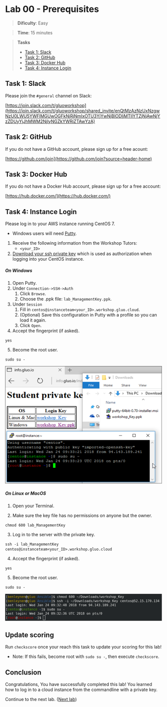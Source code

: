 # Lab 00 - Prerequisites

> **Dificulty**: Easy

> **Time**: 15 minutes

> **Tasks**
> - [Task 1: Slack](#task-1-slack)
> - [Task 2: GitHub](#task-2-github)
> - [Task 3: Docker Hub](#task-3-docker-hub)
> - [Task 4: Instance Login](#task-4-instance-login)

## Task 1: Slack

Please join the `#general` channel on Slack:

[https://join.slack.com/t/gluoworkshop](https://join.slack.com/t/gluoworkshop/shared_invite/enQtMzAzNzUxNzgwNzU0LWU5YWFlMGUwOGFkNjRjNmIxOTU3YjYwNjBlODljMTllYTZjNjAwNjYzZDUyYjJhMWM2NjIyNGZkYWRiZTAwYzA)

## Task 2: GitHub

If you do not have a GitHub account, please sign up for a free acount:

[https://github.com/join](https://github.com/join?source=header-home)

## Task 3: Docker Hub

If you do not have a Docker Hub account, please sign up for a free account:

[https://hub.docker.com/](https://hub.docker.com/)

## Task 4: Instance Login

Please log in to your AWS instance running CentOS 7.

* Windows users will need  [Putty](https://www.chiark.greenend.org.uk/~sgtatham/putty/latest.html).

1. Receive the following information from the Workshop Tutors:
    * `<your_ID>`
1. [Download your ssh private key](http://info.workshop.gluo.cloud/index.html) which is used as authorization when logging into your CentOS instance.

##### **On Windows**

1. Open Putty.
2. Under `Connection->SSH->Auth`
    1. Click `Browse`.
    1. Choose the .ppk file: `lab_ManagementKey.ppk`.
3. Under `Session`
    1. Fill in `centos@instanceteam<your_ID>.workshop.gluo.cloud`.
    1. (Optional) Save this configuration in Putty with a profile so you can load it again.
    1. Click `Open`.
4. Accept the fingerprint (if asked).

  ```
  yes
  ```

5. Become the root user.

  ```
  sudo su -
  ```
  
  ![](../Images/AWSPuttyLoginWindows.png?raw=true)
    
##### **On Linux or MacOS**

1. Open your Terminal.

2. Make sure the key file has no permissions on anyone but the owner.

  ```
  chmod 600 lab_ManagementKey
  ```

3. Log in to the server with the private key.

  ```
  ssh -i lab_ManagementKey centos@instanceteam<your_ID>.workshop.gluo.cloud
  ```
     
4. Accept the fingerprint (if asked).

  ```
  yes
  ```

5. Become the root user.

  ```
  sudo su -
  ```

  ![](../Images/AWSLoginToInstance.png?raw=true)
  

## Update scoring
Run `checkscore` once your reach this task to update your scoring for this lab!
  * Note: If this fails, become root with `sudo su -`, then execute `checkscore`.


## Conclusion

Congratulations, You have successfully completed this lab! You learned how to log in to a cloud instance from the commandline with a private key.

Continue to the next lab. ([Next lab](../Lab%201%20-%20Install%20Docker))

